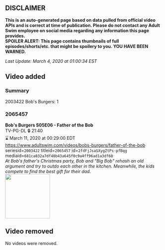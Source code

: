 ## DISCLAIMER
**This is an auto-generated page based on data pulled from official video APIs and is correct at time of publication. Please do not contact any Adult Swim employee on social media regarding any information this page provides.**  
**SPOILER ALERT: This page contains thumbnails of full episodes/shorts/etc. that might be spoilery to you. YOU HAVE BEEN WARNED.**  

_Last Update: March 4, 2020 at 01:00:34 EST_
## Video added
### Summary
2003422 Bob's Burgers: 1  
### 2065457
**Bob's Burgers S05E06 - Father of the Bob**  
TV-PG-DL 🔒 21:40  
⌛ March 11, 2020 at 00:29:00 EDT  
https://www.adultswim.com/videos/bobs-burgers/father-of-the-bob  
seriesid=`2003422` titleid=`2065457` id=`2fdFjJsaSXygZtPs-pfBqg` mediaid=`681ca032a7df40b43a645f0c9a4ff96ad1a3df60`  
_At Bob's father's Christmas party, Bob and "Big Bob" rehash an old argument and try to outdo each other in the kitchen. Meanwhile, the kids compete to find the best gift for their dad._  
<a href="https://i.cdn.turner.com/adultswim/big/video/father-of-the-bob/bobsburgers_418_air_cid-2PH4J.jpg"><img src="https://i.cdn.turner.com/adultswim/big/video/father-of-the-bob/bobsburgers_418_air_cid-2PH4J.jpg" height="144px" /></a>
## Video removed
No videos were removed.  
